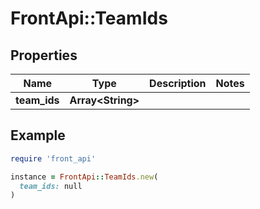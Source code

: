 # FrontApi::TeamIds

## Properties

| Name | Type | Description | Notes |
| ---- | ---- | ----------- | ----- |
| **team_ids** | **Array&lt;String&gt;** |  |  |

## Example

```ruby
require 'front_api'

instance = FrontApi::TeamIds.new(
  team_ids: null
)
```

